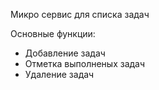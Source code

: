 Микро сервис для списка задач

Основные функции:
 - Добавление задач
 - Отметка выполненых задач
 - Удаление задач
